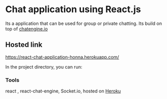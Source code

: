 # Chat application using React.js

Its a  application that can be used for group or private chatting.
Its build on top of [chatengine.io](https://chatengine.io/)

## Hosted link
https://react-chat-application-honna.herokuapp.com/

In the project directory, you can run:

### Tools
react , react-chat-engine, Socket.io, hosted on [Heroku](https://heroku.com/ "Heroku web")

